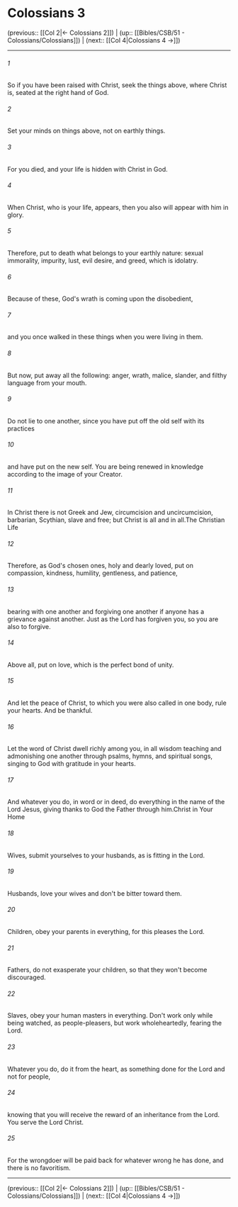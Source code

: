 # Colossians 3

(previous:: [[Col 2|← Colossians 2]]) | (up:: [[Bibles/CSB/51 - Colossians/Colossians]]) | (next:: [[Col 4|Colossians 4 →]])

***


###### 1 
So if you have been raised with Christ, seek the things above, where Christ is, seated at the right hand of God. 

###### 2 
Set your minds on things above, not on earthly things. 

###### 3 
For you died, and your life is hidden with Christ in God. 

###### 4 
When Christ, who is your life, appears, then you also will appear with him in glory. 

###### 5 
Therefore, put to death what belongs to your earthly nature: sexual immorality, impurity, lust, evil desire, and greed, which is idolatry. 

###### 6 
Because of these, God's wrath is coming upon the disobedient, 

###### 7 
and you once walked in these things when you were living in them. 

###### 8 
But now, put away all the following: anger, wrath, malice, slander, and filthy language from your mouth. 

###### 9 
Do not lie to one another, since you have put off the old self with its practices 

###### 10 
and have put on the new self. You are being renewed in knowledge according to the image of your Creator. 

###### 11 
In Christ there is not Greek and Jew, circumcision and uncircumcision, barbarian, Scythian, slave and free; but Christ is all and in all.The Christian Life 

###### 12 
Therefore, as God's chosen ones, holy and dearly loved, put on compassion, kindness, humility, gentleness, and patience, 

###### 13 
bearing with one another and forgiving one another if anyone has a grievance against another. Just as the Lord has forgiven you, so you are also to forgive. 

###### 14 
Above all, put on love, which is the perfect bond of unity. 

###### 15 
And let the peace of Christ, to which you were also called in one body, rule your hearts. And be thankful. 

###### 16 
Let the word of Christ dwell richly among you, in all wisdom teaching and admonishing one another through psalms, hymns, and spiritual songs, singing to God with gratitude in your hearts. 

###### 17 
And whatever you do, in word or in deed, do everything in the name of the Lord Jesus, giving thanks to God the Father through him.Christ in Your Home 

###### 18 
Wives, submit yourselves to your husbands, as is fitting in the Lord. 

###### 19 
Husbands, love your wives and don't be bitter toward them. 

###### 20 
Children, obey your parents in everything, for this pleases the Lord. 

###### 21 
Fathers, do not exasperate your children, so that they won't become discouraged. 

###### 22 
Slaves, obey your human masters in everything. Don't work only while being watched, as people-pleasers, but work wholeheartedly, fearing the Lord. 

###### 23 
Whatever you do, do it from the heart, as something done for the Lord and not for people, 

###### 24 
knowing that you will receive the reward of an inheritance from the Lord. You serve the Lord Christ. 

###### 25 
For the wrongdoer will be paid back for whatever wrong he has done, and there is no favoritism.

***

(previous:: [[Col 2|← Colossians 2]]) | (up:: [[Bibles/CSB/51 - Colossians/Colossians]]) | (next:: [[Col 4|Colossians 4 →]])
